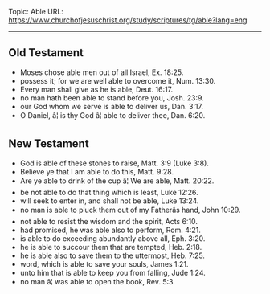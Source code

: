 Topic: Able
URL: https://www.churchofjesuschrist.org/study/scriptures/tg/able?lang=eng

---

## Old Testament

- Moses chose able men out of all Israel, Ex. 18:25.
- possess it; for we are well able to overcome it, Num. 13:30.
- Every man shall give as he is able, Deut. 16:17.
- no man hath been able to stand before you, Josh. 23:9.
- our God whom we serve is able to deliver us, Dan. 3:17.
- O Daniel, â¦ is thy God â¦ able to deliver thee, Dan. 6:20.

## New Testament

- God is able of these stones to raise, Matt. 3:9 (Luke 3:8).
- Believe ye that I am able to do this, Matt. 9:28.
- Are ye able to drink of the cup â¦ We are able, Matt. 20:22.
- be not able to do that thing which is least, Luke 12:26.
- will seek to enter in, and shall not be able, Luke 13:24.
- no man is able to pluck them out of my Fatherâs hand, John 10:29.
- not able to resist the wisdom and the spirit, Acts 6:10.
- had promised, he was able also to perform, Rom. 4:21.
- is able to do exceeding abundantly above all, Eph. 3:20.
- he is able to succour them that are tempted, Heb. 2:18.
- he is able also to save them to the uttermost, Heb. 7:25.
- word, which is able to save your souls, James 1:21.
- unto him that is able to keep you from falling, Jude 1:24.
- no man â¦ was able to open the book, Rev. 5:3.

